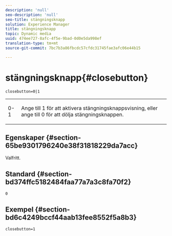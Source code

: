 ```yaml
---
description: 'null'
seo-description: 'null'
seo-title: stängningsknapp
solution: Experience Manager
title: stängningsknapp
topic: Dynamic media
uuid: 474ee727-8afc-4f5e-9bad-0d0e5da998ef
translation-type: tm+mt
source-git-commit: 7bc7b3a86fbcdc57cfdc31745fae3afc06e44b15

---
```



# stängningsknapp{#closebutton}

`closebutton=0|1`

<table id="table_9B98C97485DD4DEB8A6ECBCE8DF6B886"> 
 <tbody> 
  <tr> 
   <td colname="col1"> <p> <span class="codeph"> 0-1 </span> </p> </td> 
   <td colname="col2"> <p> Ange till <span class="codeph"> 1</span> för att aktivera stängningsknappsvisning, eller ange till <span class="codeph"> 0</span> för att dölja stängningsknappen. </p> </td> 
  </tr> 
 </tbody> 
</table>

## Egenskaper {#section-65be9301796240e38f31818229da7acc}

Valfritt.

## Standard {#section-bd374ffc5182484faa77a7a3c8fa70f2}

`0`

## Exempel {#section-bd6c4249bccf44aab13fee8552f5a8b3}

`closebutton=1`
